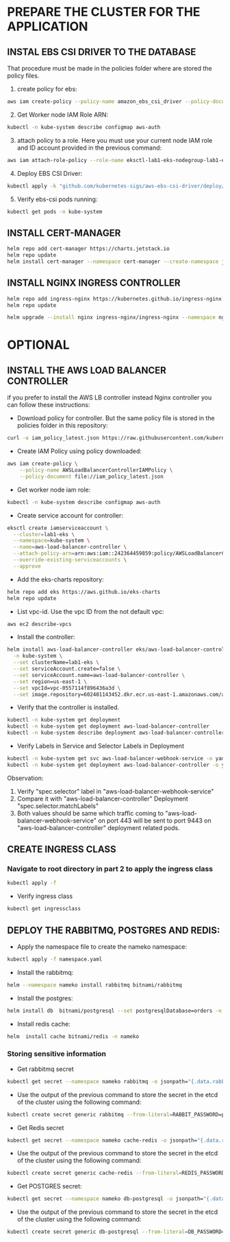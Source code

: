 # PREPARE THE CLUSTER FOR THE APPLICATION

## INSTAL EBS CSI DRIVER TO THE DATABASE 
That procedure must be made in the policies folder where are stored the policy files. <br>

1. create policy for ebs: 
```bash
aws iam create-policy --policy-name amazon_ebs_csi_driver --policy-document file://amazon_ebs_csi_driver.json
``` 

2. Get Worker node IAM Role ARN: <br>
```bash
kubectl -n kube-system describe configmap aws-auth
```

3. attach policy to a role. Here you must use your current node IAM role and ID account provided in the previous command: <br>
```bash
aws iam attach-role-policy --role-name eksctl-lab1-eks-nodegroup-lab1-ek-NodeInstanceRole-JFJFV2Y81725 --policy-arn arn:aws:iam::242364459859:policy/amazon_ebs_csi_driver
```

4. Deploy EBS CSI Driver:
```bash
kubectl apply -k "github.com/kubernetes-sigs/aws-ebs-csi-driver/deploy/kubernetes/overlays/stable/?ref=master"
```

5. Verify ebs-csi pods running: <br>
```bash
kubectl get pods -n kube-system
```

## INSTALL CERT-MANAGER <br>
```bash
helm repo add cert-manager https://charts.jetstack.io
helm repo update
helm install cert-manager --namespace cert-manager --create-namespace jetstack/cert-manager --set installCRDs=true --set extraArgs={--enable-certificate-owner-ref=true}
```

## INSTALL NGINX INGRESS CONTROLLER <br>
```bash
helm repo add ingress-nginx https://kubernetes.github.io/ingress-nginx
helm repo update
```

```bash
helm upgrade --install nginx ingress-nginx/ingress-nginx --namespace nginx --create-namespace --set controller.ingressClassResource.default=true
```

# OPTIONAL 
## INSTALL THE AWS LOAD BALANCER CONTROLLER
if you prefer to install the AWS LB controller instead Nginx controller you can follow these instructions:

- Download policy for controller. But the same policy file is stored in the policies folder in this repository: <br>
```bash
curl -o iam_policy_latest.json https://raw.githubusercontent.com/kubernetes-sigs/aws-load-balancer-controller/main/docs/install/iam_policy.json
```
- Create IAM Policy using policy downloaded: <br>
```bash
aws iam create-policy \
    --policy-name AWSLoadBalancerControllerIAMPolicy \
    --policy-document file://iam_policy_latest.json
```
- Get worker node iam role: <br>
```bash
kubectl -n kube-system describe configmap aws-auth
```
- Create service account for controller:
```bash
eksctl create iamserviceaccount \
  --cluster=lab1-eks \
  --namespace=kube-system \
  --name=aws-load-balancer-controller \
  --attach-policy-arn=arn:aws:iam::242364459859:policy/AWSLoadBalancerControllerIAMPolicy \
  --override-existing-serviceaccounts \
  --approve
```
- Add the eks-charts repository: <br>
```bash
helm repo add eks https://aws.github.io/eks-charts
helm repo update
```
- List vpc-id. Use the vpc ID from the not default vpc: <br>
```bash
aws ec2 describe-vpcs
```
- Install the controller: <br>
```bash
helm install aws-load-balancer-controller eks/aws-load-balancer-controller \
  -n kube-system \
  --set clusterName=lab1-eks \
  --set serviceAccount.create=false \
  --set serviceAccount.name=aws-load-balancer-controller \
  --set region=us-east-1 \
  --set vpcId=vpc-0557114f896436a3d \
  --set image.repository=602401143452.dkr.ecr.us-east-1.amazonaws.com/amazon/aws-load-balancer-controller
```
- Verify that the controller is installed.
```bash
kubectl -n kube-system get deployment 
kubectl -n kube-system get deployment aws-load-balancer-controller
kubectl -n kube-system describe deployment aws-load-balancer-controller
```
- Verify Labels in Service and Selector Labels in Deployment
```bash
kubectl -n kube-system get svc aws-load-balancer-webhook-service -o yaml
kubectl -n kube-system get deployment aws-load-balancer-controller -o yaml
```
Observation:
1. Verify "spec.selector" label in "aws-load-balancer-webhook-service"
2. Compare it with "aws-load-balancer-controller" Deployment "spec.selector.matchLabels"
3. Both values should be same which traffic coming to "aws-load-balancer-webhook-service" on port 443 will be sent to port 9443 on "aws-load-balancer-controller" deployment related pods.

## CREATE INGRESS CLASS
### Navigate to root directory in part 2 to apply the ingress class
```bash
kubectl apply -f
```
- Verify ingress class
```bash
kubectl get ingressclass
```

## DEPLOY THE RABBITMQ, POSTGRES AND REDIS:

- Apply the namespace file to create the nameko namespace: <br>
```bash
kubectl apply -f namespace.yaml
```
- Install the rabbitmq: <br>
```bash
helm --namespace nameko install rabbitmq bitnami/rabbitmq
```
- Install the postgres: <br>
```bash
helm install db  bitnami/postgresql --set postgresqlDatabase=orders -n nameko
``` 
- Install redis cache: <br>
```bash
helm  install cache bitnami/redis -n nameko
``` 
### Storing sensitive information
- Get rabbitmq secret
```bash
kubectl get secret --namespace nameko rabbitmq -o jsonpath="{.data.rabbitmq-password}" | base64 -d
```
- Use the output of the previous command to store the secret in the etcd of the cluster using the following command: <br>
```bash
kubectl create secret generic rabbitmq --from-literal=RABBIT_PASSWORD=password_from_command
```
- Get Redis secret <br>
```bash
kubectl get secret --namespace nameko cache-redis -o jsonpath="{.data.redis-password}" | base64 -d
```
- Use the output of the previous command to store the secret in the etcd of the cluster using the following command:
```bash
kubectl create secret generic cache-redis --from-literal=REDIS_PASSWORD=password_from_command
```
- Get POSTGRES secret: <br>
```bash
kubectl get secret --namespace nameko db-postgresql -o jsonpath="{.data.postgres-password}" | base64 -d
``` 
- Use the output of the previous command to store the secret in the etcd of the cluster using the following command:
```bash
kubectl create secret generic db-postgresql --from-literal=DB_PASSWORD=password_from_command
```

